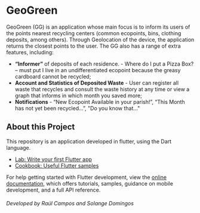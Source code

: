 # GeoGreen

GeoGreen (GG) is an application whose main focus is to inform its users of the points
nearest recycling centers (common ecopoints, bins, clothing deposits, among others). Through
Geolocation of the device, the application returns the closest points to the user. The
GG also has a range of extra features, including:

- **“Informer”** of deposits of each residence. - Where do I put a Pizza Box? – must put
I live in an undifferentiated ecopoint because the greasy cardboard cannot be recycled;
- **Account and Statistics of Deposited Waste** - User can register all waste
that recycles and consult the waste history at any time or view a graph that
informs in which month you saved more;
- **Notifications** - “New Ecopoint Available in your parish!”, “This Month has not yet been recycled…”,
"Do you know that..."

## About this Project

This repository is an application developed in flutter, using the Dart language.

- [Lab: Write your first Flutter app](https://docs.flutter.dev/get-started/codelab)
- [Cookbook: Useful Flutter samples](https://docs.flutter.dev/cookbook)

For help getting started with Flutter development, view the
[online documentation](https://docs.flutter.dev/), which offers tutorials,
samples, guidance on mobile development, and a full API reference.

###### Developed by Raúl Campos and Solange Domingos

